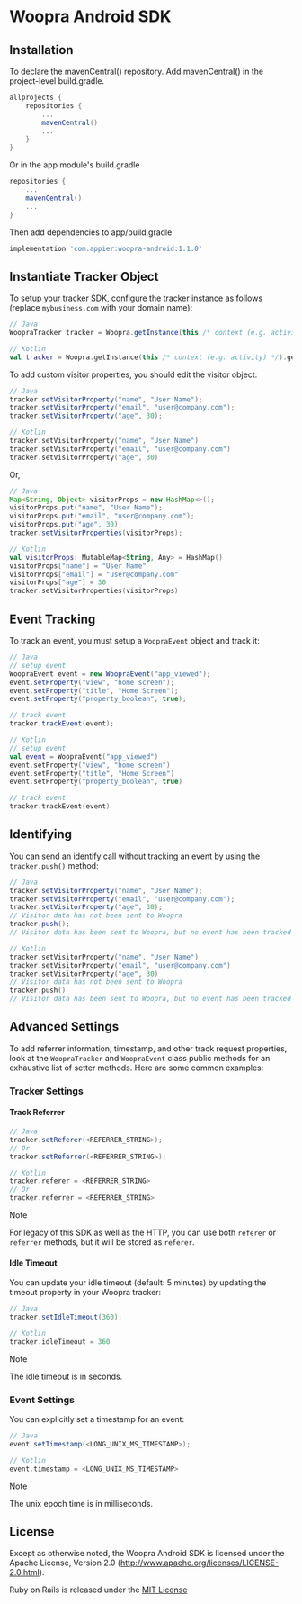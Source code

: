# Woopra Android SDK

## Installation

To declare the mavenCentral() repository. Add mavenCentral() in the project-level build.gradle.
``` gradle
allprojects {
    repositories {
        ...
        mavenCentral()
        ...
    }
}
```

Or in the app module's build.gradle
``` gradle
repositories {
    ...
    mavenCentral()
    ...
}
```

Then add dependencies to app/build.gradle
``` gradle
implementation 'com.appier:woopra-android:1.1.0'
```

## Instantiate Tracker Object

To setup your tracker SDK, configure the tracker instance as follows (replace `mybusiness.com` with your domain name):

``` java
// Java
WoopraTracker tracker = Woopra.getInstance(this /* context (e.g. activity) */).getTracker("mybusiness.com");
```

``` kotlin
// Kotlin
val tracker = Woopra.getInstance(this /* context (e.g. activity) */).getTracker("mybusiness.com")
```

To add custom visitor properties, you should edit the visitor object:

``` java
// Java
tracker.setVisitorProperty("name", "User Name");
tracker.setVisitorProperty("email", "user@company.com");
tracker.setVisitorProperty("age", 30);
```

``` kotlin
// Kotlin
tracker.setVisitorProperty("name", "User Name")
tracker.setVisitorProperty("email", "user@company.com")
tracker.setVisitorProperty("age", 30)
```

Or,

``` java
// Java
Map<String, Object> visitorProps = new HashMap<>();
visitorProps.put("name", "User Name");
visitorProps.put("email", "user@company.com");
visitorProps.put("age", 30);
tracker.setVisitorProperties(visitorProps);
```

``` kotlin
// Kotlin
val visitorProps: MutableMap<String, Any> = HashMap()
visitorProps["name"] = "User Name"
visitorProps["email"] = "user@company.com"
visitorProps["age"] = 30
tracker.setVisitorProperties(visitorProps)
```

## Event Tracking

To track an event, you must setup a `WoopraEvent` object and track it:

``` java
// Java
// setup event
WoopraEvent event = new WoopraEvent("app_viewed");
event.setProperty("view", "home screen");
event.setProperty("title", "Home Screen");
event.setProperty("property_boolean", true);

// track event
tracker.trackEvent(event);
```

``` kotlin
// Kotlin
// setup event
val event = WoopraEvent("app_viewed")
event.setProperty("view", "home screen")
event.setProperty("title", "Home Screen")
event.setProperty("property_boolean", true)

// track event
tracker.trackEvent(event)
```

## Identifying

You can send an identify call without tracking an event by using the `tracker.push()` method:

``` java
// Java
tracker.setVisitorProperty("name", "User Name");
tracker.setVisitorProperty("email", "user@company.com");
tracker.setVisitorProperty("age", 30);
// Visitor data has not been sent to Woopra
tracker.push();
// Visitor data has been sent to Woopra, but no event has been tracked
```

``` kotlin
// Kotlin
tracker.setVisitorProperty("name", "User Name")
tracker.setVisitorProperty("email", "user@company.com")
tracker.setVisitorProperty("age", 30)
// Visitor data has not been sent to Woopra
tracker.push()
// Visitor data has been sent to Woopra, but no event has been tracked
```

## Advanced Settings

To add referrer information, timestamp, and other track request properties, look at the `WoopraTracker` and `WoopraEvent` class public methods for an exhaustive list of setter methods.  Here are some common examples:

### Tracker Settings

#### Track Referrer

``` java
// Java
tracker.setReferer(<REFERRER_STRING>);
// Or
tracker.setReferrer(<REFERRER_STRING>);
```

``` kotlin
// Kotlin
tracker.referer = <REFERRER_STRING>
// Or
tracker.referrer = <REFERRER_STRING>
```

> [!NOTE]
> For legacy of this SDK as well as the HTTP, you can use both `referer` or `referrer` methods, but it will be stored as `referer`.

#### Idle Timeout

You can update your idle timeout (default: 5 minutes) by updating the timeout property in your Woopra tracker:

``` java
// Java
tracker.setIdleTimeout(360);
```

``` kotlin
// Kotlin
tracker.idleTimeout = 360
```

> [!NOTE]
> The idle timeout is in seconds.

### Event Settings

You can explicitly set a timestamp for an event:

``` java
// Java
event.setTimestamp(<LONG_UNIX_MS_TIMESTAMP>);
```

``` kotlin
// Kotlin
event.timestamp = <LONG_UNIX_MS_TIMESTAMP>
```

> [!NOTE]
> The unix epoch time is in milliseconds.

## License

Except as otherwise noted, the Woopra Android SDK is licensed under the Apache License, Version 2.0 (http://www.apache.org/licenses/LICENSE-2.0.html).

Ruby on Rails is released under the [MIT License](http://www.opensource.org/licenses/MIT)

